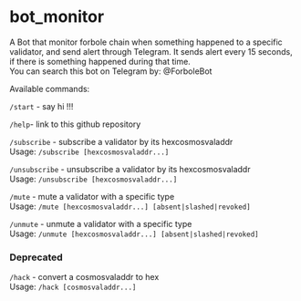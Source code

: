 # bot_monitor

A Bot that monitor forbole chain when something happened to a specific validator, and send alert through Telegram.
It sends alert every 15 seconds, if there is something happened during that time.
</br>
You can search this bot on Telegram by: @ForboleBot

Available commands:

`/start` - say hi !!!
</br>

`/help`- link to this github repository
</br>

`/subscribe` - subscribe a validator by its hexcosmosvaladdr</br>
Usage: `/subscribe [hexcosmosvaladdr...]`
</br>

`/unsubscribe` - unsubscribe a validator by its hexcosmosvaladdr</br>
Usage: `/unsubscribe [hexcosmosvaladdr...]`
</br>

`/mute` - mute a validator with a specific type</br>
Usage: `/mute [hexcosmosvaladdr...] [absent|slashed|revoked]`
</br>

`/unmute` - unmute a validator with a specific type</br>
Usage: `/unmute [hexcosmosvaladdr...] [absent|slashed|revoked]`
</br>

### Deprecated </br>
`/hack` - convert a cosmosvaladdr to hex</br>
Usage: `/hack [cosmosvaladdr...]`
</br>
